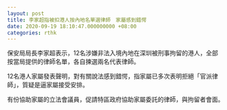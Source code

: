 ```yaml
---
layout: post
title: 李家超指被扣港人按內地名單選律師　家屬感到錯愕
date: 2020-09-19 18:10:47.000000000 +08:00
categories: rthk
---
```


保安局局長李家超表示，12名涉嫌非法入境內地在深圳被刑事拘留的港人，全部按當局提供的律師名單，各自揀選兩名代表律師。

12名港人家屬發表聲明，對有關說法感到錯愕，指家屬已多次表明拒絕「官派律師」，質疑是逼家屬接受安排。

有份協助家屬的立法會議員，促請特區政府協助家屬委託的律師，與拘留者會面。
